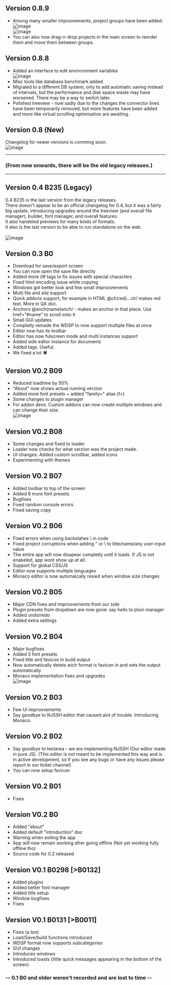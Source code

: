 ## Version 0.8.9
- Among many smaller improovements, project groups have been added:
![image](https://user-images.githubusercontent.com/62482747/228671786-5ecab1a8-9279-41f1-874c-5fefa376a55f.png)<br>
![image](https://user-images.githubusercontent.com/62482747/228671802-bcf446a6-8b77-4df5-9144-f653894a1530.png)<br>
- You can also now drag-n-drop projects in the main screen to reorder them and move them between groups.

## Version 0.8.8
- Added an interface to edit envinronment variables<br>
![image](https://user-images.githubusercontent.com/62482747/228053223-275901f4-bb29-48a3-b8c0-28549b37b620.png)
- Misc tools like database benchmark added
- Migrated to a different DB system, only to add automatic saving instead of intervals, but the performance and disk space waste may have worsened. There may be a way to switch later.
- Polished treeview - now sadly due to the changes the connector lines have been temporarily removed, but more features have been added and more like virtual scrolling optimisation are awaiting.


## Version 0.8 (New)
Changelog for newer versions is comming soon.<br>
![image](https://user-images.githubusercontent.com/62482747/226109061-c1180ab0-f3d9-4f8c-a9b3-f86b2262a9cb.png)

<hr>

### (From now onwards, there will be the old legacy releases.)<br>

<hr>

## Version 0.4 B235 (Legacy)
0.4 B235 is the last version from the legacy releases.<br>
There doesn't appear to be an official changelog for 0.4, but it was a fairly big update, introducing upgrades around the treeview (and overall file manager), builder, font manager, and overall features.<br>
It also handeled previews for many kinds of formats.<br>
It also is the last version to be able to run standalone on the web.<br><br>
![image](https://user-images.githubusercontent.com/62482747/226108947-383010b9-e5e2-40e3-b6a4-83eecd5ff70b.png)

## Version 0.3 B0
- Download for save/export screen
- You can now open the save file directly
- Added more /l# tags to fix issues with special characters
- Fixed html encoding issue while copying
- Windows got better look and few small improovements
- Multi file and site support
- Quick addons support, for example in HTML @clr(red)...clr/ makes red text. More in QA doc.
- Anchors @anch(name)anch/ - makes an anchor in that place. Use href="#name" to scroll onto it
- Small GUI updates
- Completly remade the WDSP to now support multiple files at once
- Editor now has its toolbar
- Editor has now fulscreen mode and multi instances support
- Added side editor instance for documents
- Added tags. Useful.
- We fixed a lot 🕷

## Version V0.2 B09
- Reduced loadtime by 50%
- "About" now shows actual running verzion
- Added more font presets + added "family=" alias (f=)
- Some changes to plugin manager
- For addon devs: Custom addons can now create multiple windows and can change their size.<br>
![image](https://user-images.githubusercontent.com/62482747/226108599-a5102e15-389e-44dc-95f2-764fa5b8b305.png)

## Version V0.2 B08
- Some changes and fixed to loader
- Loader now checks for what verzion was the project made.
- UI changes: Added custom scrollbar, added icons
- Experimenting with themes

## Version V0.2 B07
- Added toolbar to top of the screen
- Added 8 more font presets
- Bugfixes
- Fixed random console errors
- Fixed saving copy

## Version V0.2 B06
- Fixed errors when using backslahes \ in code
- Fixed project corruptions when adding " or \ to title/name/any user-input value
- The entire app will now disapear completly until it loads. If JS is not enabeled, app wont show up at all.
- Support for global CSS/JS
- Editor now supports multiple languages
- Monaco editor is now automaically resied when window size changes

## Version V0.2 B05
- Major CDN fixes and improovements from our side
- Plugin presets from dropdown are now gone: say hello to pluin manager
- Added undo/redo
- Added extra settings

## Version V0.2 B04
- Major bugfixes
- Added 3 font presets
- Fixed title and favicon in build output
- Now automatically detets wich format is favicon in and sets the output automatically.
- Monaco implementation fixes and upgrades<br>
![image](https://user-images.githubusercontent.com/62482747/226108641-6d0ca468-49f4-42fd-95fe-b5f468635fdc.png)

## Version V0.2 B03
- Few UI improovements
- Say goodbye to NJSSH editor that caused alot of trouble. Introducing Monaco.

## Version V0.2 B02
- Say goodbye to textarea - we are implementing NJSSH (Our editor made in pure JS).
  (This editor is not meant to be implemented this way and is in active development, so if you see
  any bugs or have any issues please report in our ticket channel)
- You can now setup favicon

## Version V0.2 B01
- Fixes

## Version V0.2 B0
- Added "about"
- Added default "introduction" doc
- Warning when exiting the app
- App will now remain working afrer going offline (Not yet working fully offline tho)
- Source code for 0.2 released

## Version V0.1 B0298 [>B0132]
- Added plugins
- Added better font manager
- Added title setup
- Window bugfixes
- Fixes

## Version V0.1 B0131 [>B0011]
- Fixes (a ton)
- Load/Save/build functions introduced
- WDSP format now supports subcategories
- GUI changes
- Introduces windows
- Introduced toasts (little quick messages appearing in the bottom of the screen)

### -- 0.1 B0 and older weren't recorded and are lost to time --
